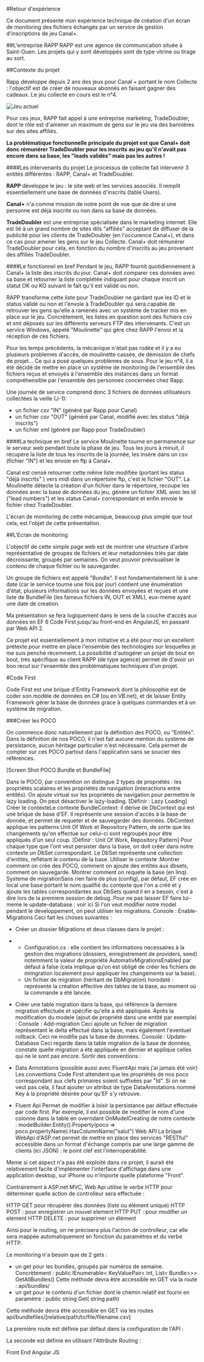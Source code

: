 #Retour d'expérience

Ce document présente mon expérience technique de création d'un écran de monitoring des fichiers échangés par un service de gestion d'inscriptions de jeu Canal+.

##L'entreprise RAPP
RAPP est une agence de communication située à Saint-Ouen. Les projets qui y sont développés sont de type vitrine ou tirage au sort.

##Contexte du projet

Rapp développe depuis 2 ans des jeux pour Canal + portant le nom Collecte : l'objectif est de créer de nouveaux abonnés en faisant gagner des cadeaux. Le jeu collecte en cours est le n°4.

![Jeu actuel](https://raw.githubusercontent.com/BlueInt32/prez/master/img/ScreensJeu/Home.jpg)

Pour ces jeux, RAPP fait appel à une entreprise marketing, TradeDoubler, dont le rôle est d'amener un maximum de gens sur le jeu via des bannières sur des sites affiliés. 

**La problématique fonctionnelle principale du projet est que Canal+ doit donc rémunérer TradeDoubler pour les inscrits au jeu qu'il n'avait pas encore dans sa base, les "leads validés" mais pas les autres !**

####Les intervenants du projet
Le processus de collecte fait intervenir 3 entités différentes : RAPP, Canal+ et TradeDoubler. 

**RAPP** développe le jeu : le site web et les services associés. Il remplit essentiellement une base de données d'inscrits (table Users).

**Canal+** n'a comme mission de notre point de vue que de dire si une personne est déjà inscrite ou non dans sa base de données.

**TradeDoubler** est une entreprise spécialisée dans le marketing internet. Elle est lié à un grand nombre de sites dits "affiliés" acceptant de diffuser de la publicité pour les clients de TradeDoubler (en l'occurence Canal+), et dans ce cas pour amener les gens sur le jeu Collecte. Canal+ doit rémunérer TradeDoubler pour cela, en fonction du nombre d'inscrits au jeu provenant des affiliés TradeDoubler.

####Le fonctionnel en bref
Pendant le jeu, RAPP fournit quotidiennement à Canal+ la liste des inscrits du jour. Canal+ doit comparer ces données avec sa base et retourner la liste complétée indiquant pour chaque inscrit un statut OK ou KO suivant le fait qu'il est validé ou non.

RAPP transforme cette liste pour TradeDoubler ne gardant que les ID et le status validé ou non et l'envoie à TradeDoubler qui sera capable de retrouver les gens qu'elle a ramenés avec un système de tracker mis en place sur le jeu.
Concrètement, les listes en question sont des fichiers csv et xml déposés sur les différents serveurs FTP des intervenants. C'est un service Windows, appelé "Moulinette" qui gère chez RAPP l'envoi et la réception de ces fichiers.

Pour les temps précédents, la mécanique n'était pas rodée et il y a eu plusieurs problemes d'accès, de moulinette cassée, de démission de chefs de projet... Ce qui a posé quelques problèmes de sous.
Pour le jeu n°4, il a été décidé de mettre en place un système de monitoring de l'ensemble des fichiers reçus et envoyés à l'ensemble des instances dans un format compréhensible par l'ensemble des personnes concernées chez Rapp.

Une journée de service comprend donc 3 fichiers de données utilisateurs collectées la veille (J-1):
- un fichier csv "IN" (généré par Rapp pour Canal)
- un fichier csv "OUT" (généré par Canal, modifié avec les status "déjà inscrits")
- un fichier xml (généré par Rapp pour TradeDoubler)

####La technique en bref
Le service Moulinette tourne en permanence sur le serveur web pendant toute la phase de jeu. Tous les jours à minuit, il récupère la liste de tous les inscrits de la journée, les insère dans un csv (fichier "IN") et les envoie en ftp à Canal+. 

Canal est censé retourner cette même liste modifiée (portant les status "déjà inscrits" ) vers midi dans un répertoire ftp, c'est le fichier "OUT". La Moulinette détecte la création d'un fichier dans le répertoire, recoupe les données avec la base de données du jeu, génère un fichier XML avec les id ("lead numbers") et les status Canal+ correspondant et enfin envoie le fichier chez TradeDoubler.

L'écran de monitoring de cette mécanique, beaucoup plus simple que tout cela, est l'objet de cette présentation.

##L'Ecran de monitoring

L'objectif de cette simple page web est de montrer une structure d'arbre représentative de groupes de fichiers et leur metadonnées triés par date décroissante, groupés par semaines. On veut pouvoir prévisualiser le contenu de chaque fichier ou le sauvegarder.  

Un groupe de fichiers est appelé "Bundle". Il est fondamentalement lié à une date (car le service tourne une fois par jour) contient une énumération d'état, plusieurs informations sur les données envoyées et reçues et une liste de BundleFile (les fameux fichiers IN, OUT et XML), eux-meme ayant une date de creation.

Ma présentation se fera logiquement dans le sens de la couche d'accès aux données en EF 6 Code First jusqu'au front-end en AngularJS, en passant par Web API 2.

Ce projet est essentiellement à mon initiative et a été pour moi un excellent prétexte pour mettre en place l'ensemble des technologies sur lesquelles je me suis penché récemment. La possibilité d'autogérer un projet de bout en bout, très spécifique au client RAPP (de type agence) permet de d'avoir un bon recul sur l'ensemble des problématiques techniques d'un projet.

#Code First 

Code First est une brique d'Entity Framework dont la philosophie est de coder son modèle de données en C# (ou en VB.net), et de laisser Entity Framework gérer la base de données grace à quelques commandes et à un système de migration.

###Créer les POCO

On commence donc naturellement par la définition des POCO, ou "Entités". Dans la définition de nos POCO, il n'est fait aucune mention du systeme de persistance, aucun héritage particulier n'est nécéssaire. Cela permet de compter sur ces POCO partout dans l'application sans se soucier des références. 

[Screen Shot POCO Bundle et BundleFile]

 Dans le POCO, par convention on distingue 2 types de propriétés : les propriétés scalaires et les propriétés de navigation (interactions entre entités).
On ajoute virtual sur les propriétés de navigation pour permettre le lazy loading. On peut désactiver le lazy-loading. [Définir : Lazy Loading]
Créer le contexteLe contexte BundleContext: il dérive de DbContext qui est une brique de base d'EF. Il représente une session d'accès à la base de donnée, et permet de requeter et de sauvegarder des données. DbContext applique les patterns Unit Of Work et Repository Pattern, de sorte que les changements qu'on effectue sur celui-ci sont regroupés pour être appliqués d'un seul coup. [Définir : Unit Of Work, Repository Pattern] Pour chaque type que l'ont veut persister dans la base, on doit créer dans notre contexte un DbSet correspondant. Le DbSet représente une collection d'entités, reflétant le contenu de la base.
Utiliser le contexte :Montrer comment on crée des POCO, comment on ajoute des entités aux dbsets, comment on sauvegarde. Montrer comment on requete la base (en linq).
Systeme de migrationSans rien faire de plus (config), par défaut, EF crée en local une base portant le nom qualifié du contexte que l'on a créé et y ajoute les tables correspondantes aux DbSets quand il en a besoin, c'est à dire lors de la premiere session de debug. Pour ne pas laisser EF faire lui-meme le update-database : voir ici Si l'on veut modifier notre model pendant le developpement, on peut utiliser les migrations.
Console : Enable-Migrations
Ceci fait les choses suivantes :
* Créer un dossier Migrations et deux classes dans le projet : 
* 
    * Configuration.cs : elle contient les informations necessaires à la gestion des migrations (dossiers, enregistrement de providers, seed) notemment la valeur de propriété AutomativMigrationsEnabled par défaut à false (cela implique qu'on est obligé de créer les fichiers de mimgration localement pour appliquer les changements sur la base).
    * Un fichier de migration (héritant de DbMigration) horodaté : représente la création effective des tables de la base, au moment où la commande a été lancée.

* Créer une table migration dans la base, qui référence la derniere migration effectuée et spécifie qu'elle a été appliquée.
Après la modification du modele (ajout de propriété dans une entité par exemple) :
Console : Add-migration <Nomchoisi>
Ceci ajoute un fichier de migration représentant le delta effectué dans la base, mais également l'eventuel rollback. Ceci ne modifie pas la base de données.
Console : Update-Database
Ceci regarde dans la table migration de la base de données, constate quelle migration a été appliquée en dernier et applique celles qui ne le sont pas encore.
Sortir des conventions :
* Data Annotations (possible aussi avec FluentApi mais j'ai jamais été voir)
Les conventions Code First attendent que les propriétés de nos poco correspondant aux clefs primaires soient suffixées par "Id". Si on ne veut pas cela, il faut ajouter un attribut de type DataAnnotations nommé Key à la propriété désirée pour qu'EF s'y retrouve.
* Fluent Api
Permet de modifier à loisir la persistance par défaut effectuée par code first. Par exemple, il est possible de modifier le nom d'une colonne dans la table en overridant OnModelCreating de notre contexte : modelBuilder.Entity<PocoClass>().Property(poco => poco.propertyName).HasColumnName("salut")
Web API
La brique WebApi d'ASP.net permet de mettre en place des services "RESTful" accessible dans un format d'échange compris par une large gamme de clients (ici JSON) : le point clef est l'interroperabilité.

Meme si cet aspect n'a pas été exploité dans ce projet, il aurait été relativement facile d'implémenter l'interface d'affichage dans une application desktop, sur iPhone ou n'importe quelle plateforme "Front".

Contrairement à ASP.net MVC, Web Api utilise le verbe HTTP pour déterminer quelle action de controlleur sera effectuée : 

HTTP GET pour récupérer des données (liste ou élément unique)
HTTP POST : pour enregistrer un nouvel element
HTTP PUT : pour modifier un element
HTTP DELETE : pour supprimer un élément

Ainsi pour le routing, on ne précisera plus l'action de controlleur, car elle sera mappée automatiquement en fonction du paramètres et du verbe HTTP.


Le monitoring n'a besoin que de 2 gets : 
- un get pour les bundles, groupés par numéros de semaine. Concrètement :
public IEnumerable< KeyValuePair< int, List< Bundle>>> GetAllBundles()
Cette méthode devra être accessible en GET via la route : api/bundles/
- un get pour le contenu d'un fichier dont le chemin relatif est fourni en paramètre : 
public string Get( string path)



Cette méthode devra être accessible en GET via les routes api/bundlefiles/[relative/path/to/file/filename.csv]


La première route est définie par défaut dans la configuration de l'API : 

La seconde est définie en utilisant l'Attribute Routing : 



Front End Angular JS

























